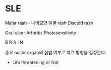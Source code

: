 SLE
===


Malar rash - 나비모양 얼굴 rash
Discoid rash

Oral ulcer
Arthritis
Photosensitivity

B
R
A
I
N



중요
major organ의 침범 여부로 치료 방향을 결정한다.
- Life threatening or Not


